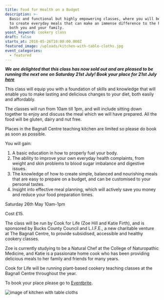 ```yaml
---
title: Food for Health on a Budget
description: >-
  Basic and functional but highly empowering classes, where you will be taught
  to create everyday meals that can make an immense difference to the health of
  both you and your family.
yoast_keyword: cookery class
draft: false
starts_at: 2018-05-26T10:00:00.000Z
featured_image: /uploads/kitchen-with-table-cloths.jpg
event_categories:
  - featured
---
```

**_We are delighted that this class has now sold out and are pleased to be running the next one on Saturday 21st July! Book your place for 21st July [here](https://www.eventbrite.co.uk/e/food-for-health-on-a-budget-tickets-46070362695)_**

This class will equip you with a foundation of skills and knowledge that will enable you to make lasting and delicious changes to your diet, both easily and affordably. 

The classes will run from 10am till 1pm, and will include sitting down together to enjoy and discuss the meal which we will have prepared. All the food will be gluten, dairy and nut free. 

Places in the Bagnall Centre teaching kitchen are limited so please do book as soon as possible.

You will gain:

1. A basic education in how to properly fuel your body.
2. The ability to improve your own everyday health complaints, from weight and skin problems to blood sugar imbalance and digestive issues.
3. The knowledge of how to create simple, balanced and nourishing meals that are easy to prepare on a budget, and can be customised to your personal tastes.
4. Insight into effective meal planning, which will actively save you money and reduce your food preparation times.

Saturday 26th May 10am-1pm

Cost £15. 

The class will be run by Cook for Life (Zoe Hill and Katie Firth), and is sponsored by Bucks County Council and L.I.F.E., a new charitable venture at The Bagnall Centre, to provide subsidised, accessible and healthy cookery classes. 

Zoe is currently studying to be a Natural Chef at the College of Naturopathic Medicine, and Katie is a passionate home cook who has been providing delicious meals to her family and friends for many years.

Cook for Life will be running plant-based cookery teaching classes at the Bagnall Centre throughout the year. 

To book your place please go to [Eventbrite](https://www.eventbrite.co.uk/e/food-for-health-on-a-budget-tickets-44634165992).

![image of kitchen with table cloths](/uploads/kitchen-with-table-cloths.jpg)
